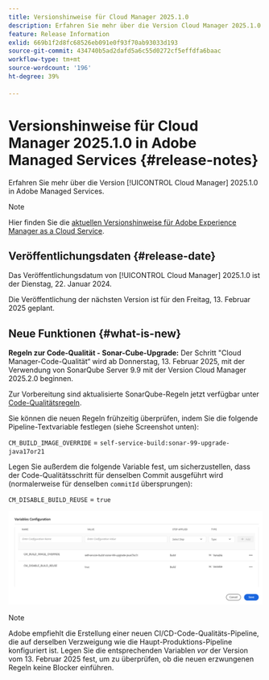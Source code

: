 ```yaml
---
title: Versionshinweise für Cloud Manager 2025.1.0
description: Erfahren Sie mehr über die Version Cloud Manager 2025.1.0 in Adobe Managed Services.
feature: Release Information
exlid: 669b1f2d8fc68526eb091e0f93f70ab93033d193
source-git-commit: 434740b5ad2dafd5a6c55d0272cf5effdfa6baac
workflow-type: tm+mt
source-wordcount: '196'
ht-degree: 39%

---
```


# Versionshinweise für Cloud Manager 2025.1.0 in Adobe Managed Services {#release-notes}

<!-- RELEASE WIKI  https://wiki.corp.adobe.com/display/DMSArchitecture/Cloud+Manager+2024.12.0+Release -->

Erfahren Sie mehr über die Version [!UICONTROL Cloud Manager] 2025.1.0 in Adobe Managed Services.

>[!NOTE]
>
>Hier finden Sie die [aktuellen Versionshinweise für Adobe Experience Manager as a Cloud Service](https://experienceleague.adobe.com/de/docs/experience-manager-cloud-service/content/release-notes/home).

## Veröffentlichungsdaten {#release-date}

<!-- SAVE FOR FUTURE POSSIBLE USE No notable bugs or features for the September release of Cloud Manager. -->

Das Veröffentlichungsdatum von [!UICONTROL Cloud Manager] 2025.1.0 ist der Dienstag, 22. Januar 2024.

Die Veröffentlichung der nächsten Version ist für den Freitag, 13. Februar 2025 geplant.

## Neue Funktionen {#what-is-new}

**Regeln zur Code-Qualität - Sonar-Cube-Upgrade:** Der Schritt &quot;Cloud Manager-Code-Qualität“ wird ab Donnerstag, 13. Februar 2025, mit der Verwendung von SonarQube Server 9.9 mit der Version Cloud Manager 2025.2.0 beginnen.

Zur Vorbereitung sind aktualisierte SonarQube-Regeln jetzt verfügbar unter [Code-Qualitätsregeln](/help/using/code-quality-testing.md#code-quality-testing-step).

Sie können die neuen Regeln frühzeitig überprüfen, indem Sie die folgende Pipeline-Textvariable festlegen (siehe Screenshot unten):

`CM_BUILD_IMAGE_OVERRIDE` = `self-service-build:sonar-99-upgrade-java17or21`

Legen Sie außerdem die folgende Variable fest, um sicherzustellen, dass der Code-Qualitätsschritt für denselben Commit ausgeführt wird (normalerweise für denselben `commitId` übersprungen):

`CM_DISABLE_BUILD_REUSE` = `true`

![Seite Variablenkonfiguration](/help/release-notes/assets/variables-config.png)

>[!NOTE]
>
>Adobe empfiehlt die Erstellung einer neuen CI/CD-Code-Qualitäts-Pipeline, die auf derselben Verzweigung wie die Haupt-Produktions-Pipeline konfiguriert ist. Legen Sie die entsprechenden Variablen *vor* der Version vom 13. Februar 2025 fest, um zu überprüfen, ob die neuen erzwungenen Regeln keine Blocker einführen.

<!-- ## Early adoption program {#early-adoption}

Be a part of Cloud Manager's early adoption program and have a chance to test upcoming features. -->


<!-- ## Bug fixes {#bug-fixes}

* A

Known Issues {#known-issues}

* A -->
